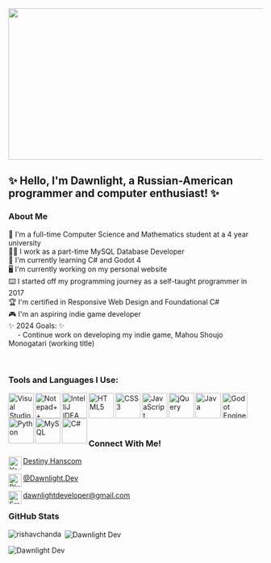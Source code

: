 <img src = "https://static.wikia.nocookie.net/animal-jam-clans-1/images/1/1c/Made_by_1041uuu.gif/revision/latest?cb=20210406230318" width = 6000 height = 300>

## ✨ Hello, I'm Dawnlight, a Russian-American programmer and computer enthusiast! ✨

### About Me

🏫 I'm a full-time Computer Science and Mathematics student at a 4 year university
<br/>
👩‍💻 I work as a part-time MySQL Database Developer
<br/>
🌱 I'm currently learning C# and Godot 4
<br/>
🖥️ I'm currently working on my personal website
<br/>
⌨️ I started off my programming journey as a self-taught programmer in 2017
<br/>
🏆 I'm certified in Responsive Web Design and Foundational C# <br/>
🎮 I'm an aspiring indie game developer <br/>
✨ 2024 Goals: ✨<br/>
    &emsp; - Continue work on developing my indie game, Mahou Shoujo Monogatari (working title)

<br/>

### Tools and Languages I Use:

<img align="left" alt="Visual Studio Code" width="50px" src="https://cdn.jsdelivr.net/gh/devicons/devicon/icons/visualstudio/visualstudio-plain.svg" />
<img align="left" alt="Notepad++" width="50px" src="https://external-content.duckduckgo.com/iu/?u=https%3A%2F%2F2.bp.blogspot.com%2F-YxV67LGDGSs%2FWksbaiKaQSI%2FAAAAAAAAAh8%2FwreqaG4HbBw3h6g-AThMSLRk81hQ85dYgCK4BGAYYCw%2Fs1600%2FNotepad-Plus-Plus-icon.png&f=1&nofb=1" />
<img align = "left" alt = "IntelliJ IDEA" width = "50px" src = "https://cdn.jsdelivr.net/gh/devicons/devicon/icons/intellij/intellij-original.svg" />
<img aling = "left" alt = "Godot Engine" width = "50px" src = "https://user-images.githubusercontent.com/36481442/100390451-75a9c580-3041-11eb-8313-2f23c1ee2903.png"/>
<img align="left" alt="HTML5" width="50px" src="https://cdn.jsdelivr.net/gh/devicons/devicon/icons/html5/html5-original-wordmark.svg" />
<img align="left" alt="CSS3" width="50px" src="https://cdn.jsdelivr.net/gh/devicons/devicon/icons/css3/css3-original-wordmark.svg" />
<img align="left" alt="JavaScript" width="50px" src="https://cdn.jsdelivr.net/gh/devicons/devicon/icons/javascript/javascript-original.svg" />
<img align="left" alt = "jQuery" width = "50px" src="https://cdn.jsdelivr.net/gh/devicons/devicon/icons/jquery/jquery-original-wordmark.svg" />
<img align="left" alt="Java" width="50px" src="https://cdn.jsdelivr.net/gh/devicons/devicon/icons/java/java-original-wordmark.svg" />
<img align="left" alt="Python" width="50px" src="https://cdn.jsdelivr.net/gh/devicons/devicon/icons/python/python-original-wordmark.svg" />
<img align="left" alt = "MySQL" width = "50px" src = "https://cdn.jsdelivr.net/gh/devicons/devicon/icons/mysql/mysql-original-wordmark.svg"/>
<img align = "left" alt = "C#" width = "50px" src = "https://cdn-icons-png.flaticon.com/512/6132/6132221.png" />

<br/>  
<br/>

### Connect With Me!
<img align = "left" alt = "YouTube" width = "26px" src = "https://external-content.duckduckgo.com/iu/?u=https%3A%2F%2Fcdn3.iconfinder.com%2Fdata%2Ficons%2Fcapsocial-round%2F500%2Fyoutube-1024.png&f=1&nofb=1" /> [Destiny Hanscom](https://www.youtube.com/@destinyhanscom) <br/>
<br/>
<img align = "left" alt = "Bluesky" width = "26px" src = "https://encrypted-tbn0.gstatic.com/images?q=tbn:ANd9GcS-AWDi3ztKcBJpDaOu3fkQh33y-pHi3fyljg&s" /> [@Dawnlight.Dev](https://bsky.app/profile/dawnlight.dev)
<br/>
<br/>
<img align = "left" alt = "Email Address" width = "26px" src = "https://static.vecteezy.com/system/resources/previews/016/716/465/original/gmail-icon-free-png.png" /> dawnlightdeveloper@gmail.com

### GitHub Stats
<p><img align="left" src="https://github-readme-stats.vercel.app/api/top-langs?username=dawnlightdev&show_icons=true&locale=en&layout=compact&theme=tokyonight" alt="rishavchanda" /></p>

<p>&nbsp;<img align="center" src="https://github-readme-stats.vercel.app/api?username=dawnlightdev&show_icons=true&locale=en&theme=tokyonight" alt="Dawnlight Dev" /></p>

<p><img align="center" src="https://github-readme-streak-stats.herokuapp.com/?user=dawnlightdev&&theme=tokyonight" alt="Dawnlight Dev" /></p>


<!---
DawnlightDGArle/DawnlightDGArle is a ✨ special ✨ repository because its `README.md` (this file) appears on your GitHub profile.
You can click the Preview link to take a look at your changes.
--->
